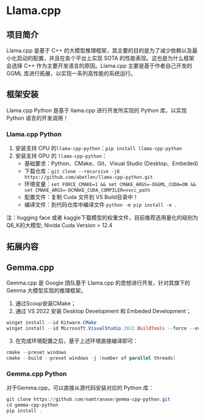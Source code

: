 # Llama.cpp

## 项目简介

Llama.cpp 是基于 C++ 的大模型推理框架，其主要的目的是为了减少依赖以及最小化启动的配置，并且在各个平台上实现 SOTA 的性能表现。这也是为什么框架会选择 C++ 作为主要开发语言的原因。Llama.cpp 主要是基于作者自己开发的 GGML 库进行拓展，以实现一系列高性能的系统运行。

## 框架安装

Llama.cpp Python 是基于 llama.cpp 进行开发所实现的 Python 库，以实现 Python 语言的开发调用！

### Llama.cpp Python

1. 安装支持 CPU 的`llama-cpp-python`：`pip install llama-cpp-python`
2. 安装支持 GPU 的 `llama-cpp-python`：
   * 基础要求：Python、CMake、Git、Visual Studio (Desktop、Embeded)
   * 下载仓库：`git clone --recursive -j8 https://github.com/abetlen/llama-cpp-python.git`
   * 环境变量：`set FORCE_CMAKE=1 && set CMAKE_ARGS=-DGGML_CUDA=ON && set CMAKE_ARGS=-DCMAKE_CUDA_COMPILER=nvcc_path`
   * 配置文件：复制 Cuda 文件到 VS Build目录中！
   * 编译文件：到代码仓库中编译文件 `python -m pip install -e .`

注：hugging face 或者 kaggle下载模型的权重文件，目前推荐选用量化的级别为Q6_K的大模型; Nivida Cuda Version > 12.4

## 拓展内容

## Gemma.cpp

Gemma.cpp 是 Google 团队基于 Llama.cpp 的思想进行开发，针对其旗下的 Gemma 大模型实现的推理框架。

1. 通过Scoop安装CMake；
2. 通过 VS 2022 安装 Desktop Development 和 Embeded Development；

```powershell
winget install --id Kitware.CMake
winget install --id Microsoft.VisualStudio.2022.BuildTools --force --override "--passive --wait --add Microsoft.VisualStudio.Workload.VCTools;installRecommended --add Microsoft.VisualStudio.Component.VC.Llvm.Clang --add Microsoft.VisualStudio.Component.VC.Llvm.ClangToolset"
```

3. 在完成环境配置之后，基于上述环境直接编译即可：
````powershell
cmake --preset windows
cmake --build --preset windows -j (number of parallel threads)
````

### Gemma.cpp Python

对于Gemma.cpp，可以直接从源代码安装对应的 Python 库：
```powershell
git clone https://github.com/namtranase/gemma-cpp-python.git
cd gemma-cpp-python
pip install .
```


